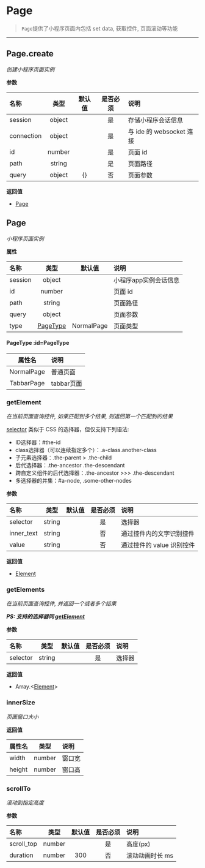 # Page

> `Page`提供了小程序页面内包括 set data, 获取控件, 页面滚动等功能

---

## Page.create
*创建小程序页面实例*

**参数**

|名称| 类型| 默认值| 是否必须| 说明|
| :----- | :-----: | :-----: | :-----: | :----- |
|session|object|| 是|存储小程序会话信息|
|connection|object|| 是|与 ide 的 websocket 连接|
|id|number|| 是|页面 id|
|path|string|| 是|页面路径|
|query|object|{}| 否|页面参数|


**返回值**
- [Page](minium/JavaScript/api/Page#Page-1)

## Page
*小程序页面实例*

**属性**

|名称| 类型| 默认值|  说明|
| :----- | :-----: | :-----: | :----- |
|session|object| |小程序app实例会话信息|
|id|number| |页面 id|
|path|string| |页面路径|
|query|object| |页面参数|
|type|[PageType](minium/JavaScript/api/Page#PageType)| NormalPage|页面类型|

#### PageType :id=PageType
|属性名|说明|
| :-----: | :----- |
|NormalPage|普通页面|
|TabbarPage|tabbar页面|

### getElement
*在当前页面查询控件, 如果匹配到多个结果, 则返回第一个匹配到的结果*

[selector](https://developers.weixin.qq.com/miniprogram/dev/api/wxml/SelectorQuery.select.html) 类似于 CSS 的选择器，但仅支持下列语法:

- ID选择器：#the-id
- class选择器（可以连续指定多个）：.a-class.another-class
- 子元素选择器：.the-parent > .the-child
- 后代选择器：.the-ancestor .the-descendant
- 跨自定义组件的后代选择器：.the-ancestor >>> .the-descendant
- 多选择器的并集：#a-node, .some-other-nodes

**参数**

|名称| 类型| 默认值| 是否必须| 说明|
| :----- | :-----: | :-----: | :-----: | :----- |
|selector|string| |是|选择器|
|inner_text|string| |否|通过控件内的文字识别控件|
|value|string| |否|通过控件的 value 识别控件|

**返回值**
- [Element](minium/JavaScript/api/Element#Element)

### getElements
*在当前页面查询控件, 并返回一个或者多个结果*

***PS: 支持的选择器同 [getElement](minium/JavaScript/api/Page#getElement)***

**参数**

|名称| 类型| 默认值| 是否必须| 说明|
| :----- | :-----: | :-----: | :-----: | :----- |
|selector|string| |是|选择器|

**返回值**
- Array.<[Element](minium/JavaScript/api/Element#Element)>

### innerSize
*页面窗口大小*

**返回值**

|属性名| 类型| 说明|
| :----- | :-----: | :----- |
|width|number|窗口宽|
|height|number|窗口高|

### scrollTo
*滚动到指定高度*

**参数**

|名称| 类型| 默认值| 是否必须| 说明|
| :----- | :-----: | :-----: | :-----: | :----- |
|scroll_top|number| |是|高度(px)|
|duration|number| 300|否|滚动动画时长 ms|










